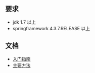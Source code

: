 ## 要求 
- jdk 1.7 以上
- springframework 4.3.7.RELEASE 以上

## 文档
- [入门指南](https://github.com/miyakowork/template-modules-dao/wiki/入门)
- [主要方法](https://github.com/miyakowork/template-modules-dao/wiki/主要方法API)